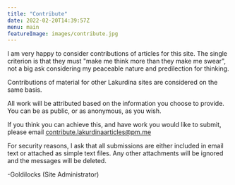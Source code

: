 ```yaml
---
title: "Contribute"
date: 2022-02-20T14:39:57Z
menu: main
featureImage: images/contribute.jpg
---
```


I am very happy to consider contributions of articles for this site. The single criterion is that they must "make me think more than they make me swear", not a big ask considering my peaceable nature and predilection for thinking.  

Contributions of material for other Lakurdina sites are considered on the same basis.

All work will be attributed based on the information you choose to provide. You can be as public, or as anonymous, as you wish.

If you think you can achieve this, and have work you would like to submit, please email
    contribute.lakurdinaarticles@pm.me  

For security reasons, I ask that all submissions are either included in email text or attached as simple text files. Any other attachments will be ignored and the messages will be deleted.

-Goldilocks (Site Administrator)